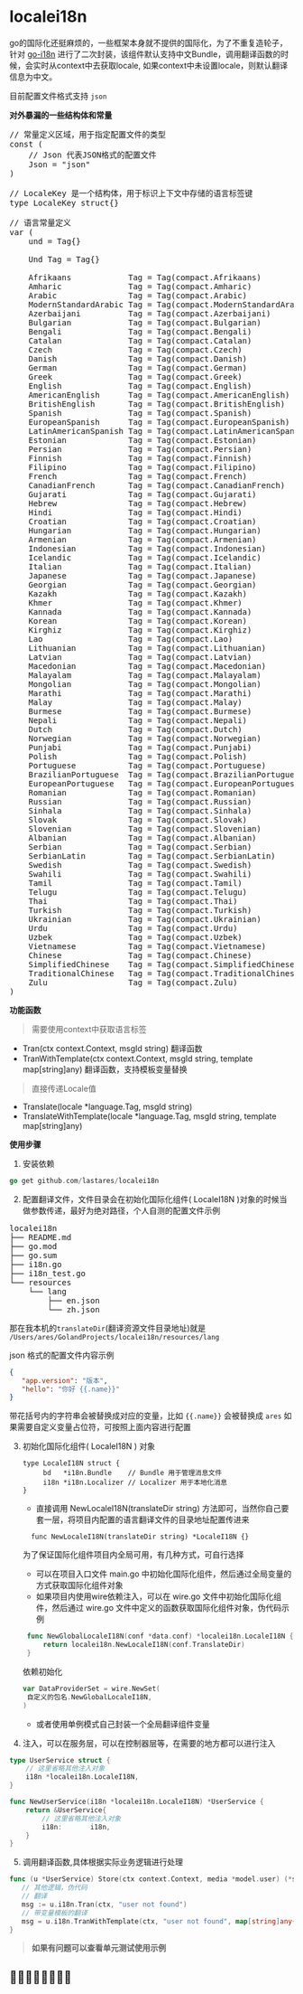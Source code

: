# localei18n

go的国际化还挺麻烦的，一些框架本身就不提供的国际化，为了不重复造轮子，针对 [go-i18n](https://github.com/nicksnyder/go-i18n)
进行了二次封装，该组件默认支持中文Bundle，调用翻译函数的时候，会实时从context中去获取locale,
如果context中未设置locale，则默认翻译信息为中文。

目前配置文件格式支持 `json`

**对外暴漏的一些结构体和常量**
<pre>
// 常量定义区域，用于指定配置文件的类型
const (
	// Json 代表JSON格式的配置文件
	Json = "json"
)

// LocaleKey 是一个结构体，用于标识上下文中存储的语言标签键
type LocaleKey struct{}

// 语言常量定义
var (
	und = Tag{}

	Und Tag = Tag{}

	Afrikaans            Tag = Tag(compact.Afrikaans)
	Amharic              Tag = Tag(compact.Amharic)
	Arabic               Tag = Tag(compact.Arabic)
	ModernStandardArabic Tag = Tag(compact.ModernStandardArabic)
	Azerbaijani          Tag = Tag(compact.Azerbaijani)
	Bulgarian            Tag = Tag(compact.Bulgarian)
	Bengali              Tag = Tag(compact.Bengali)
	Catalan              Tag = Tag(compact.Catalan)
	Czech                Tag = Tag(compact.Czech)
	Danish               Tag = Tag(compact.Danish)
	German               Tag = Tag(compact.German)
	Greek                Tag = Tag(compact.Greek)
	English              Tag = Tag(compact.English)
	AmericanEnglish      Tag = Tag(compact.AmericanEnglish)
	BritishEnglish       Tag = Tag(compact.BritishEnglish)
	Spanish              Tag = Tag(compact.Spanish)
	EuropeanSpanish      Tag = Tag(compact.EuropeanSpanish)
	LatinAmericanSpanish Tag = Tag(compact.LatinAmericanSpanish)
	Estonian             Tag = Tag(compact.Estonian)
	Persian              Tag = Tag(compact.Persian)
	Finnish              Tag = Tag(compact.Finnish)
	Filipino             Tag = Tag(compact.Filipino)
	French               Tag = Tag(compact.French)
	CanadianFrench       Tag = Tag(compact.CanadianFrench)
	Gujarati             Tag = Tag(compact.Gujarati)
	Hebrew               Tag = Tag(compact.Hebrew)
	Hindi                Tag = Tag(compact.Hindi)
	Croatian             Tag = Tag(compact.Croatian)
	Hungarian            Tag = Tag(compact.Hungarian)
	Armenian             Tag = Tag(compact.Armenian)
	Indonesian           Tag = Tag(compact.Indonesian)
	Icelandic            Tag = Tag(compact.Icelandic)
	Italian              Tag = Tag(compact.Italian)
	Japanese             Tag = Tag(compact.Japanese)
	Georgian             Tag = Tag(compact.Georgian)
	Kazakh               Tag = Tag(compact.Kazakh)
	Khmer                Tag = Tag(compact.Khmer)
	Kannada              Tag = Tag(compact.Kannada)
	Korean               Tag = Tag(compact.Korean)
	Kirghiz              Tag = Tag(compact.Kirghiz)
	Lao                  Tag = Tag(compact.Lao)
	Lithuanian           Tag = Tag(compact.Lithuanian)
	Latvian              Tag = Tag(compact.Latvian)
	Macedonian           Tag = Tag(compact.Macedonian)
	Malayalam            Tag = Tag(compact.Malayalam)
	Mongolian            Tag = Tag(compact.Mongolian)
	Marathi              Tag = Tag(compact.Marathi)
	Malay                Tag = Tag(compact.Malay)
	Burmese              Tag = Tag(compact.Burmese)
	Nepali               Tag = Tag(compact.Nepali)
	Dutch                Tag = Tag(compact.Dutch)
	Norwegian            Tag = Tag(compact.Norwegian)
	Punjabi              Tag = Tag(compact.Punjabi)
	Polish               Tag = Tag(compact.Polish)
	Portuguese           Tag = Tag(compact.Portuguese)
	BrazilianPortuguese  Tag = Tag(compact.BrazilianPortuguese)
	EuropeanPortuguese   Tag = Tag(compact.EuropeanPortuguese)
	Romanian             Tag = Tag(compact.Romanian)
	Russian              Tag = Tag(compact.Russian)
	Sinhala              Tag = Tag(compact.Sinhala)
	Slovak               Tag = Tag(compact.Slovak)
	Slovenian            Tag = Tag(compact.Slovenian)
	Albanian             Tag = Tag(compact.Albanian)
	Serbian              Tag = Tag(compact.Serbian)
	SerbianLatin         Tag = Tag(compact.SerbianLatin)
	Swedish              Tag = Tag(compact.Swedish)
	Swahili              Tag = Tag(compact.Swahili)
	Tamil                Tag = Tag(compact.Tamil)
	Telugu               Tag = Tag(compact.Telugu)
	Thai                 Tag = Tag(compact.Thai)
	Turkish              Tag = Tag(compact.Turkish)
	Ukrainian            Tag = Tag(compact.Ukrainian)
	Urdu                 Tag = Tag(compact.Urdu)
	Uzbek                Tag = Tag(compact.Uzbek)
	Vietnamese           Tag = Tag(compact.Vietnamese)
	Chinese              Tag = Tag(compact.Chinese)
	SimplifiedChinese    Tag = Tag(compact.SimplifiedChinese)
	TraditionalChinese   Tag = Tag(compact.TraditionalChinese)
	Zulu                 Tag = Tag(compact.Zulu)
)
</pre>

**功能函数**
> 需要使用context中获取语言标签
- Tran(ctx context.Context, msgId string) 翻译函数
- TranWithTemplate(ctx context.Context, msgId string, template map[string]any) 翻译函数，支持模板变量替换

> 直接传递Locale值
- Translate(locale *language.Tag, msgId string)
- TranslateWithTemplate(locale *language.Tag, msgId string, template map[string]any)

**使用步骤**

1. 安装依赖

```go
go get github.com/lastares/localei18n
```

2. 配置翻译文件，文件目录会在初始化国际化组件( LocaleI18N )对象的时候当做参数传递，最好为绝对路径，个人自测的配置文件示例

<pre>
localei18n
├── README.md
├── go.mod
├── go.sum
├── i18n.go
├── i18n_test.go
└── resources
    └── lang
        ├── en.json
        └── zh.json
</pre>
那在我本机的`translateDir`(翻译资源文件目录地址)就是 `/Users/ares/GolandProjects/localei18n/resources/lang`

json 格式的配置文件内容示例

```json
{
   "app.version": "版本",
   "hello": "你好 {{.name}}"
}
```

带花括号内的字符串会被替换成对应的变量，比如 `{{.name}}` 会被替换成 `ares`
如果需要自定义变量占位符，可按照上面内容进行配置

3. 初始化国际化组件( LocaleI18N ) 对象
    ```
   type LocaleI18N struct {
         bd   *i18n.Bundle    // Bundle 用于管理消息文件
         i18n *i18n.Localizer // Localizer 用于本地化消息
   }
   ```
   - 直接调用 NewLocaleI18N(translateDir string) 方法即可，当然你自己要套一层，将项目内配置的语言翻译文件的目录地址配置传进来
    ```
      func NewLocaleI18N(translateDir string) *LocaleI18N {} 
    ```
   为了保证国际化组件项目内全局可用，有几种方式，可自行选择
   - 可以在项目入口文件 main.go 中初始化国际化组件，然后通过全局变量的方式获取国际化组件对象
   - 如果项目内使用wire依赖注入，可以在 wire.go 文件中初始化国际化组件，然后通过 wire.go 文件中定义的函数获取国际化组件对象，伪代码示例
   ```go
    func NewGlobalLocaleI18N(conf *data.conf) *localei18n.LocaleI18N {
        return localei18n.NewLocaleI18N(conf.TranslateDir)
    }
   ```
   依赖初始化
   ```go
   var DataProviderSet = wire.NewSet(
    自定义的包名.NewGlobalLocaleI18N,
   )
   ```
   - 或者使用单例模式自己封装一个全局翻译组件变量

4. 注入，可以在服务层，可以在控制器层等，在需要的地方都可以进行注入

```go
type UserService struct {
    // 这里省略其他注入对象
    i18n *localei18n.LocaleI18N,
}

func NewUserService(i18n *localei18n.LocaleI18N) *UserService {
    return &UserService{
        // 这里省略其他注入对象
        i18n:       i18n,
    }
}
```

5. 调用翻译函数,具体根据实际业务逻辑进行处理
```go
func (u *UserService) Store(ctx context.Context, media *model.user) (*service.User, error) {
   // 其他逻辑，伪代码
   // 翻译 
   msg := u.i18n.Tran(ctx, "user not found")
   // 带变量模板的翻译
   msg = u.i18n.TranWithTemplate(ctx, "user not found", map[string]any{"name": "ares"})
}
```
> **如果有问题可以查看单元测试使用示例**


## :sparkling_heart::sparkling_heart::sparkling_heart::sparkling_heart::star2::star2::star2::star2:


   

